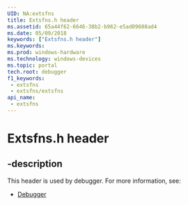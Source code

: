 ```yaml
---
UID: NA:extsfns
title: Extsfns.h header
ms.assetid: 65a44f62-6646-38b2-b962-e5ad09608ad4
ms.date: 05/09/2018
keywords: ["Extsfns.h header"]
ms.keywords: 
ms.prod: windows-hardware
ms.technology: windows-devices
ms.topic: portal
tech.root: debugger
f1_keywords:
 - extsfns
 - extsfns/extsfns
api_name:
 - extsfns
---
```


# Extsfns.h header


## -description

This header is used by debugger. For more information, see:

- [Debugger](../_debugger/index.md)


